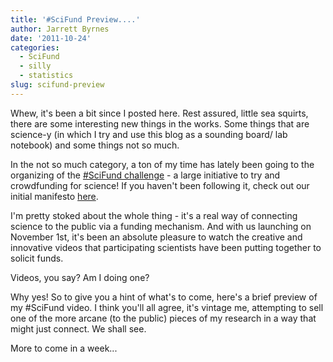 ```yaml
---
title: '#SciFund Preview....'
author: Jarrett Byrnes
date: '2011-10-24'
categories:
  - SciFund
  - silly
  - statistics
slug: scifund-preview
---
```


Whew, it's been a bit since I posted here.  Rest assured, little sea squirts, there are some interesting new things in the works.  Some things that are science-y (in which I try and use this blog as a sounding board/ lab notebook) and some things not so much.

In the not so much category, a ton of my time has lately been going to the organizing of the [#SciFund challenge](http://scifund.wordpress.org) - a large initiative to try and crowdfunding for science!  If you haven't been following it, check out our initial manifesto [here](http://scifund.wordpress.com/2011/07/29/the-scifund-challenge-a-call-to-virtual-arms/).

I'm pretty stoked about the whole thing - it's a real way of connecting science to the public via a funding mechanism.  And with us launching on November 1st, it's been an absolute pleasure to watch the creative and innovative videos that participating scientists have been putting together to solicit funds.

Videos, you say?  Am I doing one?

Why yes!  So to give you a hint of what's to come, here's a brief preview of my #SciFund video.  I think you'll all agree, it's vintage me, attempting to sell one of the more arcane (to the public) pieces of my research in a way that might just connect.  We shall see.

 More to come in a week...

